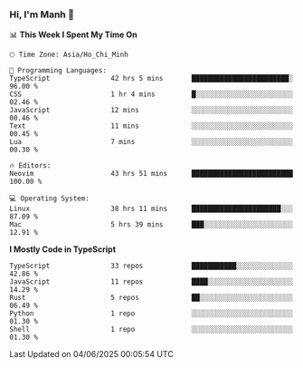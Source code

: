 ### Hi, I'm Manh 👋

<!--START_SECTION:waka-->
📊 **This Week I Spent My Time On** 

```text
🕑︎ Time Zone: Asia/Ho_Chi_Minh

💬 Programming Languages: 
TypeScript               42 hrs 5 mins       ████████████████████████░   96.00 % 
CSS                      1 hr 4 mins         █░░░░░░░░░░░░░░░░░░░░░░░░   02.46 % 
JavaScript               12 mins             ░░░░░░░░░░░░░░░░░░░░░░░░░   00.46 % 
Text                     11 mins             ░░░░░░░░░░░░░░░░░░░░░░░░░   00.45 % 
Lua                      7 mins              ░░░░░░░░░░░░░░░░░░░░░░░░░   00.30 % 

🔥 Editors: 
Neovim                   43 hrs 51 mins      █████████████████████████   100.00 % 

💻 Operating System: 
Linux                    38 hrs 11 mins      ██████████████████████░░░   87.09 % 
Mac                      5 hrs 39 mins       ███░░░░░░░░░░░░░░░░░░░░░░   12.91 % 
```

**I Mostly Code in TypeScript** 

```text
TypeScript               33 repos            ███████████░░░░░░░░░░░░░░   42.86 % 
JavaScript               11 repos            ████░░░░░░░░░░░░░░░░░░░░░   14.29 % 
Rust                     5 repos             ██░░░░░░░░░░░░░░░░░░░░░░░   06.49 % 
Python                   1 repo              ░░░░░░░░░░░░░░░░░░░░░░░░░   01.30 % 
Shell                    1 repo              ░░░░░░░░░░░░░░░░░░░░░░░░░   01.30 % 
```




 Last Updated on 04/06/2025 00:05:54 UTC
<!--END_SECTION:waka-->
